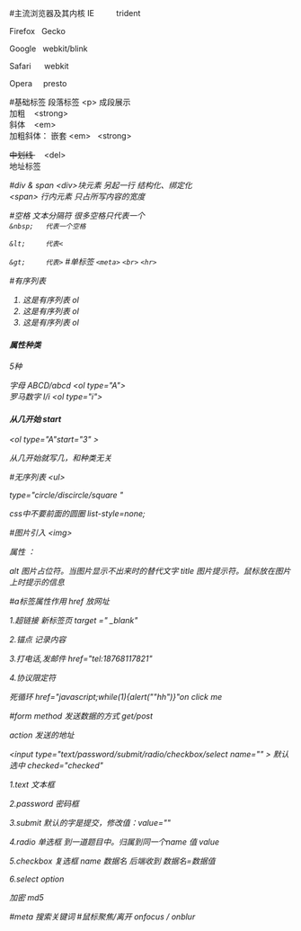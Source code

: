 #主流浏览器及其内核
IE      &nbsp;   &nbsp;&nbsp;&nbsp;&nbsp;&nbsp;&nbsp;  trident

Firefox     &nbsp; Gecko

Google   &nbsp;  webkit/blink

Safari  &nbsp;&nbsp;&nbsp;&nbsp;  webkit

Opera   &nbsp; &nbsp; presto




#基础标签
段落标签 &lt;p&gt;  成段展示  <br>
加粗  &nbsp;&nbsp; &lt;strong&gt;<br>
斜体  &nbsp;&nbsp; &lt;em&gt;<br>
加粗斜体： 嵌套  &lt;em&gt; &nbsp; &lt;strong&gt;<br>


 <del>中划线  </del>   &nbsp;&nbsp;&nbsp;  &lt;del&gt;            
地址标签     <address> 


#div & span
&lt;div&gt;块元素  另起一行  结构化、绑定化<br>
&lt;span&gt; 行内元素    只占所写内容的宽度
   
#空格
文本分隔符 很多空格只代表一个<br>
``&nbsp;   代表一个空格 ``

``&lt;     代表<``

``&gt;     代表>``
#单标签
``<meta>``
``<br>``
``<hr>``

#有序列表
<ol>
<li >这是有序列表 ol </li>
<li >这是有序列表 ol </li>
<li >这是有序列表 ol </li>
</ol>
<h4>属性种类</h4>  
5种

字母 ABCD/abcd   &lt;ol type="A"&gt; <br>
罗马数字 I/i   &lt;ol type="i"&gt;

<h4>从几开始 start </h4>
 &lt;ol type="A"start="3" &gt; 
 <p>从几开始就写几，和种类无关 </p>
 
#无序列表
&lt;ul&gt;

type="circle/discircle/square "

css中不要前面的圆圈 list-style=none;


#图片引入
&lt;img&gt;
 
 属性 ：
 
alt  图片占位符。当图片显示不出来时的替代文字
title 图片提示符。鼠标放在图片上时提示的信息

#a标签属性作用
href 放网址

1.超链接  新标签页 target =" _blank"

2.锚点 记录内容 

3.打电话,发邮件   href="tel:18768117821"

4.协议限定符

死循环  href="javascript;while(1){alert(""hh")}"on click me 

#form 
method 发送数据的方式 get/post




action 发送的地址 




&lt;input type="text/password/submit/radio/checkbox/select  name="" &gt;
默认选中 checked="checked"

1.text 文本框

2.password 密码框

3.submit 默认的字是提交，修改值：value="" 

4.radio 单选框  到一道题目中。归属到同一个name  值 value 

5.checkbox  复选框
name 数据名  后端收到 数据名=数据值 

6.select     option 

加密 md5

#meta
<meta content="clothes" name="keywords">
  <meta content="this is the clothes you will like" name="description">
  搜索关键词
  #鼠标聚焦/离开
  onfocus / onblur
  
  
